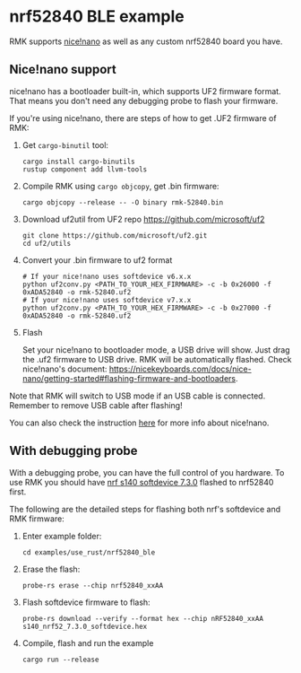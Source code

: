 # nrf52840 BLE example

RMK supports [nice!nano](https://nicekeyboards.com/) as well as any custom nrf52840 board you have. 

## Nice!nano support

nice!nano has a bootloader built-in, which supports UF2 firmware format. That means you don't need any debugging probe to flash your firmware. 

If you're using nice!nano, there are steps of how to get .UF2 firmware of RMK:

1. Get `cargo-binutil` tool:
   ```shell
   cargo install cargo-binutils
   rustup component add llvm-tools
   ```
2. Compile RMK using `cargo objcopy`, get .bin firmware:
   ```shell
   cargo objcopy --release -- -O binary rmk-52840.bin
   ```
3. Download uf2util from UF2 repo https://github.com/microsoft/uf2
   ```shell
   git clone https://github.com/microsoft/uf2.git
   cd uf2/utils
   ``` 
4. Convert your .bin firmware to uf2 format
   ```shell
   # If your nice!nano uses softdevice v6.x.x
   python uf2conv.py <PATH_TO_YOUR_HEX_FIRMWARE> -c -b 0x26000 -f 0xADA52840 -o rmk-52840.uf2 
   # If your nice!nano uses softdevice v7.x.x
   python uf2conv.py <PATH_TO_YOUR_HEX_FIRMWARE> -c -b 0x27000 -f 0xADA52840 -o rmk-52840.uf2 
   ```
5. Flash

   Set your nice!nano to bootloader mode, a USB drive will show. Just drag the .uf2 firmware to USB drive. RMK will be automatically flashed. Check nice!nano's document: https://nicekeyboards.com/docs/nice-nano/getting-started#flashing-firmware-and-bootloaders. 

Note that RMK will switch to USB mode if an USB cable is connected. Remember to remove USB cable after flashing!

You can also check the instruction [here](https://nicekeyboards.com/docs/nice-nano/) for more info about nice!nano.

## With debugging probe
With a debugging probe, you can have the full control of you hardware. To use RMK you should have [nrf s140 softdevice 7.3.0](https://www.nordicsemi.com/Products/Development-software/s140/download) flashed to nrf52840 first. 

The following are the detailed steps for flashing both nrf's softdevice and RMK firmware:

1. Enter example folder:
   ```shell
   cd examples/use_rust/nrf52840_ble
   ```
2. Erase the flash:
   ```shell
   probe-rs erase --chip nrf52840_xxAA
   ```
3. Flash softdevice firmware to flash:
   ```shell
   probe-rs download --verify --format hex --chip nRF52840_xxAA s140_nrf52_7.3.0_softdevice.hex
   ```
4. Compile, flash and run the example
   ```shell
   cargo run --release
   ```
